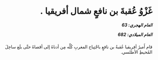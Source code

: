 <h1 dir="rtl">غَزْوُ عُقبةَ بن نافعٍ شمال أفريقيا  .</h1>

<h5 dir="rtl">العام الهجري:  63

العام الميلادي: 682

</h5>

<p dir="rtl">قام أَميرُ أفريقيا عُقبةُ بن نافعٍ باجْتِياح المغربِ كُلِّه مِن أدناهُ إلى أقصاهُ حتَّى بلَغ ساحِلَ المُحيطِ الأطلسي.</p></br>
